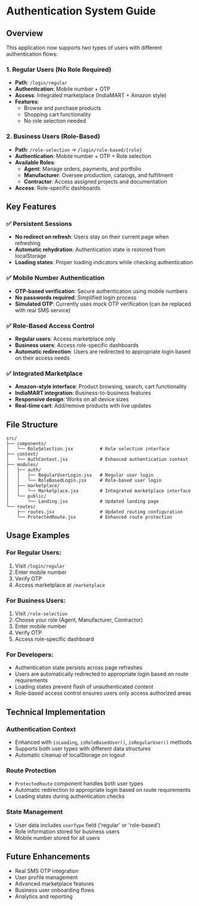 # Authentication System Guide

## Overview
This application now supports two types of users with different authentication flows:

### 1. Regular Users (No Role Required)
- **Path**: `/login/regular`
- **Authentication**: Mobile number + OTP
- **Access**: Integrated marketplace (IndiaMART + Amazon style)
- **Features**: 
  - Browse and purchase products
  - Shopping cart functionality
  - No role selection needed

### 2. Business Users (Role-Based)
- **Path**: `/role-selection` → `/login/role-based/{role}`
- **Authentication**: Mobile number + OTP + Role selection
- **Available Roles**:
  - **Agent**: Manage orders, payments, and portfolio
  - **Manufacturer**: Oversee production, catalogs, and fulfillment
  - **Contractor**: Access assigned projects and documentation
- **Access**: Role-specific dashboards

## Key Features

### ✅ Persistent Sessions
- **No redirect on refresh**: Users stay on their current page when refreshing
- **Automatic rehydration**: Authentication state is restored from localStorage
- **Loading states**: Proper loading indicators while checking authentication

### ✅ Mobile Number Authentication
- **OTP-based verification**: Secure authentication using mobile numbers
- **No passwords required**: Simplified login process
- **Simulated OTP**: Currently uses mock OTP verification (can be replaced with real SMS service)

### ✅ Role-Based Access Control
- **Regular users**: Access marketplace only
- **Business users**: Access role-specific dashboards
- **Automatic redirection**: Users are redirected to appropriate login based on their access needs

### ✅ Integrated Marketplace
- **Amazon-style interface**: Product browsing, search, cart functionality
- **IndiaMART integration**: Business-to-business features
- **Responsive design**: Works on all device sizes
- **Real-time cart**: Add/remove products with live updates

## File Structure

```
src/
├── components/
│   └── RoleSelection.jsx          # Role selection interface
├── context/
│   └── AuthContext.jsx            # Enhanced authentication context
├── modules/
│   ├── auth/
│   │   ├── RegularUserLogin.jsx   # Regular user login
│   │   └── RoleBasedLogin.jsx     # Role-based user login
│   ├── marketplace/
│   │   └── Marketplace.jsx        # Integrated marketplace interface
│   └── public/
│       └── Landing.jsx            # Updated landing page
└── routes/
    ├── routes.jsx                 # Updated routing configuration
    └── ProtectedRoute.jsx         # Enhanced route protection
```

## Usage Examples

### For Regular Users:
1. Visit `/login/regular`
2. Enter mobile number
3. Verify OTP
4. Access marketplace at `/marketplace`

### For Business Users:
1. Visit `/role-selection`
2. Choose your role (Agent, Manufacturer, Contractor)
3. Enter mobile number
4. Verify OTP
5. Access role-specific dashboard

### For Developers:
- Authentication state persists across page refreshes
- Users are automatically redirected to appropriate login based on route requirements
- Loading states prevent flash of unauthenticated content
- Role-based access control ensures users only access authorized areas

## Technical Implementation

### Authentication Context
- Enhanced with `isLoading`, `isRoleBasedUser()`, `isRegularUser()` methods
- Supports both user types with different data structures
- Automatic cleanup of localStorage on logout

### Route Protection
- `ProtectedRoute` component handles both user types
- Automatic redirection to appropriate login based on route requirements
- Loading states during authentication checks

### State Management
- User data includes `userType` field ('regular' or 'role-based')
- Role information stored for business users
- Mobile number stored for all users

## Future Enhancements
- Real SMS OTP integration
- User profile management
- Advanced marketplace features
- Business user onboarding flows
- Analytics and reporting
